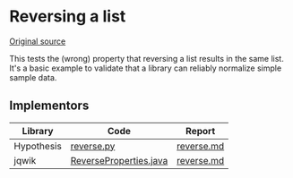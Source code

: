 # Reversing a list

[Original source](https://github.com/mc-imperial/hypothesis-ecoop-2020-artifact/tree/master/smartcheck-benchmarks/evaluations/reverse)

This tests the (wrong) property that reversing a list results in the same list.
It's a basic example to validate that a library can reliably normalize simple sample data.

## Implementors

|Library   |Code|Report|
|----------|----|------|
|Hypothesis|[reverse.py](/pbt-libraries/hypothesis/challenges/reverse.py)|[reverse.md](/pbt-libraries/hypothesis/challenges/reverse.md)
|jqwik     |[ReverseProperties.java](/pbt-libraries/jqwik/src/test/java/challenges/reverse/ReverseProperties.java)|[reverse.md](/pbt-libraries/jqwik/reports/reverse.md)

